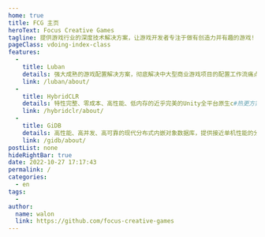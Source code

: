```yaml
---
home: true
title: FCG 主页
heroText: Focus Creative Games
tagline: 提供游戏行业的深度技术解决方案，让游戏开发者专注于做有创造力并有趣的游戏!
pageClass: vdoing-index-class
features: 
  - 
    title: Luban
    details: 强大成熟的游戏配置解决方案，彻底解决中大型商业游戏项目的配置工作流痛点
    link: /luban/about/
  - 
    title: HybridCLR
    details: 特性完整、零成本、高性能、低内存的近乎完美的Unity全平台原生c#热更方案
    link: /hybridclr/about/
  - 
    title: GiDB
    details: 高性能、高并发、高可靠的现代分布式内嵌对象数据库，提供接近单机性能的分布式ACID事务和实时增量持久化支持，游戏系统功能服务高性能无状态化的解决方案
    link: /gidb/about/
postList: none
hideRightBar: true
date: 2022-10-27 17:17:43
permalink: /
categories: 
  - en
tags: 
  - 
author: 
  name: walon
  link: https://github.com/focus-creative-games
---
```


<ClientOnly>
  <IndexBigImg />
</ClientOnly>

